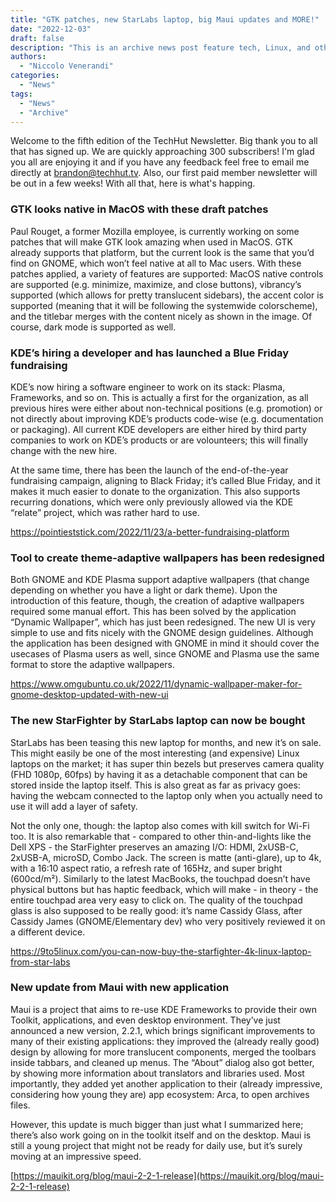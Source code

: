 ```yaml
---
title: "GTK patches, new StarLabs laptop, big Maui updates and MORE!"
date: "2022-12-03"
draft: false
description: "This is an archive news post feature tech, Linux, and other open-source news. This is an older article that was part of a migration. There will be missing images, broken links, and potentially other issues."
authors:
  - "Niccolo Venerandi"
categories:
  - "News"
tags:
  - "News"
  - "Archive"
---
```


Welcome to the fifth edition of the TechHut Newsletter. Big thank you to all that has signed up. We are quickly approaching 300 subscribers! I'm glad you all are enjoying it and if you have any feedback feel free to email me directly at brandon@techhut.tv. Also, our first paid member newsletter will be out in a few weeks! With all that, here is what's happing.

### GTK looks native in MacOS with these draft patches

Paul Rouget, a former Mozilla employee, is currently working on some patches that will make GTK look amazing when used in MacOS. GTK already supports that platform, but the current look is the same that you’d find on GNOME, which won’t feel native at all to Mac users. With these patches applied, a variety of features are supported: MacOS native controls are supported (e.g. minimize, maximize, and close buttons), vibrancy’s supported (which allows for pretty translucent sidebars), the accent color is supported (meaning that it will be following the systemwide colorscheme), and the titlebar merges with the content nicely as shown in the image. Of course, dark mode is supported as well.

### KDE’s hiring a developer and has launched a Blue Friday fundraising

KDE’s now hiring a software engineer to work on its stack: Plasma, Frameworks, and so on. This is actually a first for the organization, as all previous hires were either about non-technical positions (e.g. promotion) or not directly about improving KDE’s products code-wise (e.g. documentation or packaging). All current KDE developers are either hired by third party companies to work on KDE’s products or are volounteers; this will finally change with the new hire.

At the same time, there has been the launch of the end-of-the-year fundraising campaign, aligning to Black Friday; it’s called Blue Friday, and it makes it much easier to donate to the organization. This also supports recurring donations, which were only previously allowed via the KDE “relate” project, which was rather hard to use.

https://pointieststick.com/2022/11/23/a-better-fundraising-platform

### Tool to create theme-adaptive wallpapers has been redesigned

Both GNOME and KDE Plasma support adaptive wallpapers (that change depending on whether you have a light or dark theme). Upon the introduction of this feature, though, the creation of adaptive wallpapers required some manual effort. This has been solved by the application “Dynamic Wallpaper”, which has just been redesigned. The new UI is very simple to use and fits nicely with the GNOME design guidelines. Although the application has been designed with GNOME in mind it should cover the usecases of Plasma users as well, since GNOME and Plasma use the same format to store the adaptive wallpapers.

https://www.omgubuntu.co.uk/2022/11/dynamic-wallpaper-maker-for-gnome-desktop-updated-with-new-ui

### The new StarFighter by StarLabs laptop can now be bought

StarLabs has been teasing this new laptop for months, and new it’s on sale. This might easily be one of the most interesting (and expensive) Linux laptops on the market; it has super thin bezels but preserves camera quality (FHD 1080p, 60fps) by having it as a detachable component that can be stored inside the laptop itself. This is also great as far as privacy goes: having the webcam connected to the laptop only when you actually need to use it will add a layer of safety.

Not the only one, though: the laptop also comes with kill switch for Wi-Fi too. It is also remarkable that - compared to other thin-and-lights like the Dell XPS - the StarFighter preserves an amazing I/O: HDMI, 2xUSB-C, 2xUSB-A, microSD, Combo Jack. The screen is matte (anti-glare), up to 4k, with a 16:10 aspect ratio, a refresh rate of 165Hz, and super bright (600cd/m²). Similarly to the latest MacBooks, the touchpad doesn’t have physical buttons but has haptic feedback, which will make - in theory - the entire touchpad area very easy to click on. The quality of the touchpad glass is also supposed to be really good: it’s name Cassidy Glass, after Cassidy James (GNOME/Elementary dev) who very positively reviewed it on a different device.

https://9to5linux.com/you-can-now-buy-the-starfighter-4k-linux-laptop-from-star-labs

### New update from Maui with new application

Maui is a project that aims to re-use KDE Frameworks to provide their own Toolkit, applications, and even desktop environment. They’ve just announced a new version, 2.2.1, which brings significant improvements to many of their existing applications: they improved the (already really good) design by allowing for more translucent components, merged the toolbars inside tabbars, and cleaned up menus. The “About” dialog also got better, by showing more information about translators and libraries used. Most importantly, they added yet another application to their (already impressive, considering how young they are) app ecosystem: Arca, to open archives files.

However, this update is much bigger than just what I summarized here; there’s also work going on in the toolkit itself and on the desktop. Maui is still a young project that might not be ready for daily use, but it’s surely moving at an impressive speed.

[https://mauikit.org/blog/maui-2-2-1-release](https://mauikit.org/blog/maui-2-2-1-release)
